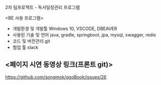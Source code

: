2차 팀프로젝트 - 독서일정관리 프로그램

<BE 사용 프로그램>
- 개발환경 및 개발툴
Windows 10, VSCODE, DBEAVER
- 사용된 기술 및 언어 
java, gradle, springboot, jpa, mysql, swagger, redis
- 코드 및 버전관리
git
- 협업 툴
slack

## <페이지 시연 동영상 링크(프론트 git)>
https://github.com/songmok/ggoBook/issues/26
